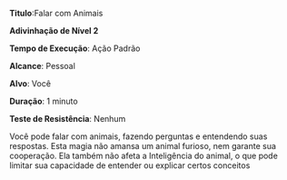 **Titulo**:Falar com Animais

**Adivinhação de Nível 2**

**Tempo de Execução**: Ação Padrão

**Alcance**: Pessoal

**Alvo**: Você

**Duração**: 1 minuto

**Teste de Resistência**: Nenhum

Você pode falar com animais, fazendo perguntas e entendendo suas respostas.
Esta magia não amansa um animal furioso, nem garante sua cooperação. Ela também não afeta a Inteligência do animal, o que pode limitar sua capacidade de entender ou explicar certos conceitos
